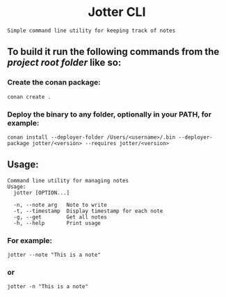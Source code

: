 # <div align="center"> Jotter CLI </div>
```Simple command line utility for keeping track of notes```

## To build it run the following commands from the *project root folder* like so:
### Create the conan package:
```console
conan create .
```
### Deploy the binary to any folder, optionally in your PATH, for example:
```console
conan install --deployer-folder /Users/<username>/.bin --deployer-package jotter/<version> --requires jotter/<version>
```

## Usage:

```
Command line utility for managing notes
Usage:
  jotter [OPTION...]

  -n, --note arg   Note to write
  -t, --timestamp  Display timestamp for each note
  -g, --get        Get all notes
  -h, --help       Print usage
```

### For example:

```console
jotter --note "This is a note"
```
### or
```console
jotter -n "This is a note"
``` 
